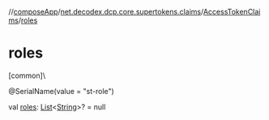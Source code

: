//[composeApp](../../../index.md)/[net.decodex.dcp.core.supertokens.claims](../index.md)/[AccessTokenClaims](index.md)/[roles](roles.md)

# roles

[common]\

@SerialName(value = &quot;st-role&quot;)

val [roles](roles.md): [List](https://kotlinlang.org/api/latest/jvm/stdlib/kotlin.collections/-list/index.html)&lt;[String](https://kotlinlang.org/api/latest/jvm/stdlib/kotlin/-string/index.html)&gt;? = null

